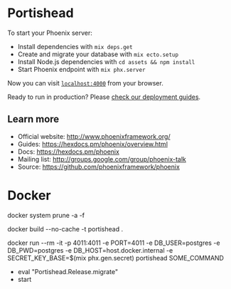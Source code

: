 # Portishead

To start your Phoenix server:

  * Install dependencies with `mix deps.get`
  * Create and migrate your database with `mix ecto.setup`
  * Install Node.js dependencies with `cd assets && npm install`
  * Start Phoenix endpoint with `mix phx.server`

Now you can visit [`localhost:4000`](http://localhost:4000) from your browser.

Ready to run in production? Please [check our deployment guides](https://hexdocs.pm/phoenix/deployment.html).

## Learn more

  * Official website: http://www.phoenixframework.org/
  * Guides: https://hexdocs.pm/phoenix/overview.html
  * Docs: https://hexdocs.pm/phoenix
  * Mailing list: http://groups.google.com/group/phoenix-talk
  * Source: https://github.com/phoenixframework/phoenix


# Docker

docker system prune -a -f

docker build --no-cache -t portishead .

docker run --rm -it -p 4011:4011 -e PORT=4011 -e DB_USER=postgres -e DB_PWD=postgres -e DB_HOST=host.docker.internal -e SECRET_KEY_BASE=$(mix phx.gen.secret) portishead SOME_COMMAND
- eval "Portishead.Release.migrate"
- start
